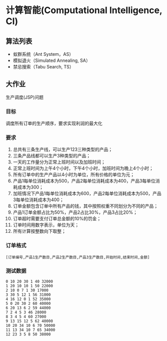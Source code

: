 # 计算智能(Computational Intelligence, CI)

## 算法列表

- 蚁群系统（Ant System，AS）
- 模拟退火（Simulated Annealing, SA）
- 禁忌搜索（Tabu Search, TS）

## 大作业

生产调度(JSP)问题

### 目标
调度所有订单的生产顺序，要求实现利润的最大化
### 要求
1. 总共有三条生产线，可以生产123三种类型的产品；
2. 三条产品线都可以生产3种类型的产品；
3. 一天的工作量分为正常上班时间以及加班时间；
4. 正常上班时间为上午4个小时，下午4个小时，加班时间为晚上4个小时；
5. 所有订单中的生产产品以4小时为单位，所有价格的单位为元；
6. 产品1每单位消耗成本为500，产品2每单位消耗成本为400，产品3每单位消耗成本为300；
7. 加班情况下产品1每单位消耗成本为600，产品2每单位消耗成本为500，产品3每单位消耗成本为400；
8. 订单金额包含订单中所有产品的钱，其中按照权重不同划分为不同的产品；
9. 产品1订单金额占比为50%，产品2占比30%，产品3占比20%；
8. 订单超时需要支付订单总金额的10%的罚金；
9. 订单时间用数字表示，单位为天；
10. 所有计算按整数向下取整；

### 订单格式

```
[订单编号,产品1生产数目,产品2生产数目,产品3生产数目,开始时间,结束时间,金额]
```
### 测试数据

```
0 10 20 30 1 40 32000
1 20 10 10 1 50 22000
2 10 0 7 1 30 17000
3 30 5 12 1 56 31000
4 16 12 0 1 52 35000
5 0 20 30 2 60 40000
6 20 13 6 2 59 44000
7 2 4 5 3 46 28000
8 3 4 5 4 60 27000
9 13 15 12 5 62 40000
10 20 34 10 6 70 50000
11 13 34 10 7 65 34000
12 23 3 5 8 50 38000
```

